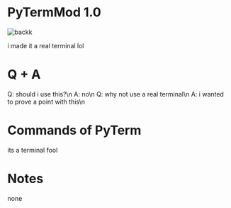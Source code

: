 # PyTermMod 1.0

![backk](https://user-images.githubusercontent.com/108739871/212541448-066a27d6-fef3-400f-8409-38882b6901e9.png)

i made it a real terminal lol
# Q + A
Q: should i use this?\n
A: no\n
Q: why not use a real terminal\n
A: i wanted to prove a point with this\n

# Commands of PyTerm
its a terminal fool

# Notes
none
